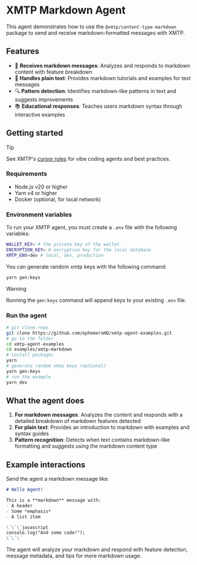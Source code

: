 # XMTP Markdown Agent

This agent demonstrates how to use the `@xmtp/content-type-markdown` package to send and receive markdown-formatted messages with XMTP.

## Features

- 📝 **Receives markdown messages**: Analyzes and responds to markdown content with feature breakdown
- 💬 **Handles plain text**: Provides markdown tutorials and examples for text messages  
- 🔍 **Pattern detection**: Identifies markdown-like patterns in text and suggests improvements
- 📚 **Educational responses**: Teaches users markdown syntax through interactive examples

## Getting started

> [!TIP]
> See XMTP's [cursor rules](/.cursor/README.md) for vibe coding agents and best practices.

### Requirements

- Node.js v20 or higher
- Yarn v4 or higher
- Docker (optional, for local network)

### Environment variables

To run your XMTP agent, you must create a `.env` file with the following variables:

```bash
WALLET_KEY= # the private key of the wallet
ENCRYPTION_KEY= # encryption key for the local database
XMTP_ENV=dev # local, dev, production
```

You can generate random xmtp keys with the following command:

```bash
yarn gen:keys
```

> [!WARNING]
> Running the `gen:keys` command will append keys to your existing `.env` file.

### Run the agent

```bash
# git clone repo
git clone https://github.com/ephemeraHQ/xmtp-agent-examples.git
# go to the folder
cd xmtp-agent-examples
cd examples/xmtp-markdown
# install packages
yarn
# generate random xmtp keys (optional)
yarn gen:keys
# run the example
yarn dev
```

## What the agent does

1. **For markdown messages**: Analyzes the content and responds with a detailed breakdown of markdown features detected
2. **For plain text**: Provides an introduction to markdown with examples and syntax guides
3. **Pattern recognition**: Detects when text contains markdown-like formatting and suggests using the markdown content type

## Example interactions

Send the agent a markdown message like:

```markdown
# Hello Agent!

This is a **markdown** message with:
- A header
- Some *emphasis*  
- A list item

\`\`\`javascript
console.log("And some code!");
\`\`\`
```

The agent will analyze your markdown and respond with feature detection, message metadata, and tips for more markdown usage.